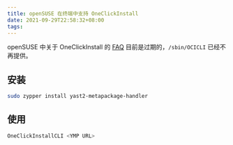 ```yaml
---
title: openSUSE 在终端中支持 OneClickInstall
date: 2021-09-29T22:58:32+08:00
tags:
---
```


openSUSE 中关于 OneClickInstall 的 [FAQ](https://en.opensuse.org/openSUSE:One_Click_Install_UserFAQ) 目前是过期的，`/sbin/OCICLI` 已经不再提供。

<!-- more -->

## 安装

```bash
sudo zypper install yast2-metapackage-handler
```

## 使用

```bash
OneClickInstallCLI <YMP URL>
```
